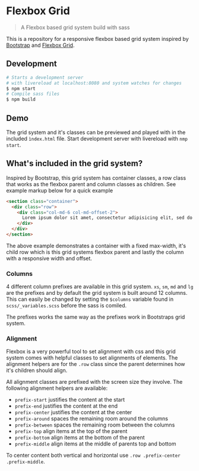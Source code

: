 # Flexbox Grid
> A Flexbox based grid system build with sass

This is a repository for a responsive flexbox based grid system inspired by [Bootstrap](http://getbootstrap.com/) and [Flexbox Grid](http://flexboxgrid.com/).

## Development
```bash
# Starts a development server
# with livereload at localhost:8080 and system watches for changes
$ npm start
# Compile sass files
$ npm build
```

## Demo
The grid system and it's classes can be previewed and played with in the included `ìndex.html` file. Start development server with livereload with `nmp start`.

## What's included in the grid system?
Inspired by Bootstrap, this grid system has container classes, a row class that works as the flexbox parent and column classes as children. See example markup below for a quick example
```html
<section class="container">
  <div class="row">
    <div class="col-md-6 col-md-offset-2">
      Lorem ipsum dolor sit amet, consectetur adipisicing elit, sed do eiusmod tempor incididunt ut labore et dolore magna aliqua.
    </div>
  </div>
</section>
```
The above example demonstrates a container with a fixed max-width, it's child row which is this grid systems flexbox parent and lastly the column with a responsive width and offset.

### Columns
4 different column prefixes are available in this grid system. `xs`, `sm`, `md` and `lg` are the prefixes and by default the grid system is built around 12 columns. This can easily be changed by setting the `$columns` variable found in `scss/_variables.scss` before the sass is comiled.

The prefixes works the same way as the prefixes work in Bootstraps grid system.

### Alignment
Flexbox is a very powerful tool to set alignment with css and this grid system comes with helpful classes to set alignments of elements. The alignment helpers are for the `.row` class since the parent determines how it's children should align.

All alignment classes are prefixed with the screen size they involve. The following alignment helpers are available:
* `prefix-start` justifies the content at the start
* `prefix-end` justifies the content at the end
* `prefix-center` justifies the content at the center
* `prefix-around` spaces the remaining room around the columns
* `prefix-between` spaces the remaining room between the columns
* `prefix-top` align items at the top of the parent
* `prefix-bottom` align items at the bottom of the parent
* `prefix-middle` align items at the middle of parents top and bottom

To center content both vertical and horizontal use `.row .prefix-center .prefix-middle`. 
